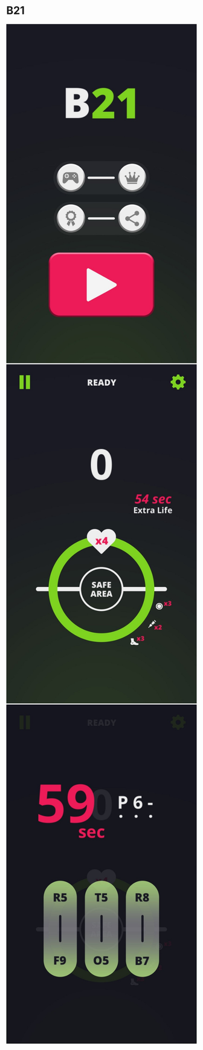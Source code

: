 # B21

![b21-image-01](screenshots/b21-image-01.png)
![b21-image-02](screenshots/b21-image-02.png)
![b21-image-03](screenshots/b21-image-03.png)